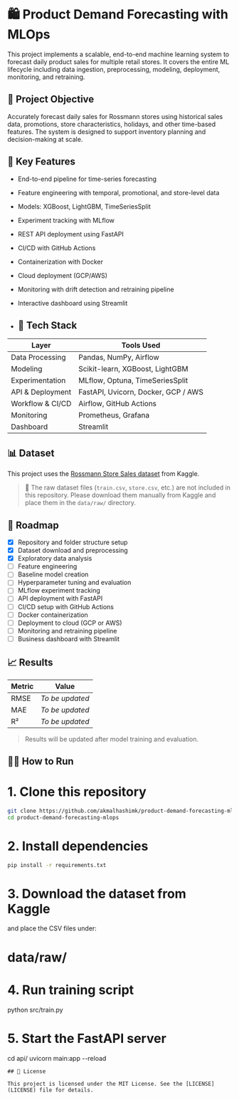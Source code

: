 # 🛍️ Product Demand Forecasting with MLOps

This project implements a scalable, end-to-end machine learning system to forecast daily product sales for multiple retail stores. It covers the entire ML lifecycle including data ingestion, preprocessing, modeling, deployment, monitoring, and retraining.

## 🎯 Project Objective

Accurately forecast daily sales for Rossmann stores using historical sales data, promotions, store characteristics, holidays, and other time-based features. The system is designed to support inventory planning and decision-making at scale.

## 🧠 Key Features

- End-to-end pipeline for time-series forecasting
- Feature engineering with temporal, promotional, and store-level data
- Models: XGBoost, LightGBM, TimeSeriesSplit
- Experiment tracking with MLflow
- REST API deployment using FastAPI
- CI/CD with GitHub Actions
- Containerization with Docker
- Cloud deployment (GCP/AWS)
- Monitoring with drift detection and retraining pipeline
- Interactive dashboard using Streamlit

- ## 🔧 Tech Stack

| Layer              | Tools Used                                |
|-------------------|--------------------------------------------|
| Data Processing    | Pandas, NumPy, Airflow                     |
| Modeling           | Scikit-learn, XGBoost, LightGBM            |
| Experimentation    | MLflow, Optuna, TimeSeriesSplit            |
| API & Deployment   | FastAPI, Uvicorn, Docker, GCP / AWS        |
| Workflow & CI/CD   | Airflow, GitHub Actions                    |
| Monitoring         | Prometheus, Grafana                        |
| Dashboard          | Streamlit                                  |

## 📊 Dataset

This project uses the [Rossmann Store Sales dataset](https://www.kaggle.com/competitions/rossmann-store-sales/data) from Kaggle.

> 📁 The raw dataset files (`train.csv`, `store.csv`, etc.) are not included in this repository. Please download them manually from Kaggle and place them in the `data/raw/` directory.

## 🚀 Roadmap

- [x] Repository and folder structure setup
- [x] Dataset download and preprocessing
- [x] Exploratory data analysis
- [ ] Feature engineering
- [ ] Baseline model creation
- [ ] Hyperparameter tuning and evaluation
- [ ] MLflow experiment tracking
- [ ] API deployment with FastAPI
- [ ] CI/CD setup with GitHub Actions
- [ ] Docker containerization
- [ ] Deployment to cloud (GCP or AWS)
- [ ] Monitoring and retraining pipeline
- [ ] Business dashboard with Streamlit

## 📈 Results

| Metric | Value     |
|--------|-----------|
| RMSE   | *To be updated* |
| MAE    | *To be updated* |
| R²     | *To be updated* |

> Results will be updated after model training and evaluation.

## 🧑‍💻 How to Run

# 1. Clone this repository
```bash
git clone https://github.com/akmalhashimk/product-demand-forecasting-mlops.git
cd product-demand-forecasting-mlops
```

# 2. Install dependencies
```bash
pip install -r requirements.txt
```

# 3. Download the dataset from Kaggle
and place the CSV files under:
#    data/raw/

# 4. Run training script
python src/train.py

# 5. Start the FastAPI server
cd api/
uvicorn main:app --reload
```
## 📜 License

This project is licensed under the MIT License. See the [LICENSE](LICENSE) file for details.
